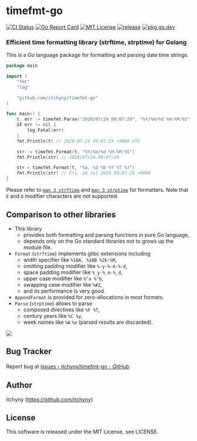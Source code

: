 # timefmt-go
[![CI Status](https://github.com/itchyny/timefmt-go/workflows/CI/badge.svg)](https://github.com/itchyny/timefmt-go/actions)
[![Go Report Card](https://goreportcard.com/badge/github.com/itchyny/timefmt-go)](https://goreportcard.com/report/github.com/itchyny/timefmt-go)
[![MIT License](http://img.shields.io/badge/license-MIT-blue.svg)](https://github.com/itchyny/timefmt-go/blob/master/LICENSE)
[![release](https://img.shields.io/github/release/itchyny/timefmt-go/all.svg)](https://github.com/itchyny/timefmt-go/releases)
[![pkg.go.dev](https://pkg.go.dev/badge/github.com/itchyny/timefmt-go)](https://pkg.go.dev/github.com/itchyny/timefmt-go)

### Efficient time formatting library (strftime, strptime) for Golang
This is a Go language package for formatting and parsing date time strings.

```go
package main

import (
	"fmt"
	"log"

	"github.com/itchyny/timefmt-go"
)

func main() {
	t, err := timefmt.Parse("2020/07/24 09:07:29", "%Y/%m/%d %H:%M:%S")
	if err != nil {
		log.Fatal(err)
	}
	fmt.Println(t) // 2020-07-24 09:07:29 +0000 UTC

	str := timefmt.Format(t, "%Y/%m/%d %H:%M:%S")
	fmt.Println(str) // 2020/07/24 09:07:29

	str = timefmt.Format(t, "%a, %d %b %Y %T %z")
	fmt.Println(str) // Fri, 24 Jul 2020 09:07:29 +0000
}
```

Please refer to [`man 3 strftime`](https://linux.die.net/man/3/strftime) and
[`man 3 strptime`](https://linux.die.net/man/3/strptime) for formatters.
Note that `E` and `O` modifier characters are not supported.

## Comparison to other libraries
- This library
  - provides both formatting and parsing functions in pure Go language,
  - depends only on the Go standard libraries not to grows up the module file.
- `Format` (`strftime`) implements glibc extensions including
  - width specifier like `%10A, %10B %2k:%M`,
  - omitting padding modifier like `%-y-%-m-%-d`,
  - space padding modifier like `%_y-%_m-%_d`,
  - upper case modifier like `%^a %^b`,
  - swapping case modifier like `%#Z`,
  - and its performance is very good.
- `AppendFormat` is provided for zero-allocations in most formats.
- `Parse` (`strptime`) allows to parse
  - composed directives like `%F %T`,
  - century years like `%C %y`,
  - week names like `%A` `%a` (parsed results are discarded).

![](https://user-images.githubusercontent.com/375258/88606920-de475c80-d0b8-11ea-8d40-cbfee9e35c2e.jpg)

## Bug Tracker
Report bug at [Issues・itchyny/timefmt-go - GitHub](https://github.com/itchyny/timefmt-go/issues).

## Author
itchyny (https://github.com/itchyny)

## License
This software is released under the MIT License, see LICENSE.
